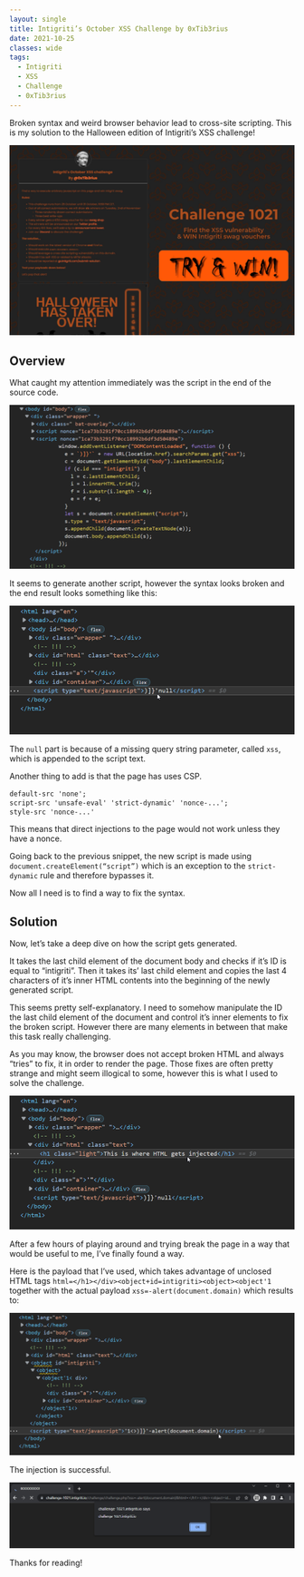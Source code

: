 ```yaml
---
layout: single
title: Intigriti’s October XSS Challenge by 0xTib3rius
date: 2021-10-25
classes: wide
tags:
  - Intigriti
  - XSS
  - Challenge
  - 0xTib3rius
---
```


Broken syntax and weird browser behavior lead to cross-site scripting. This is my solution to the Halloween edition of Intigriti’s XSS challenge!

![share](/assets/images/intigriti/2021/10/share.jpg)

## Overview

What caught my attention immediately was the script in the end of the source code. 

![vulnerable code](/assets/images/intigriti/2021/10/vulnerable-code.png)

It seems to generate another script, however the syntax looks broken and the end result looks something like this:

![broken script](/assets/images/intigriti/2021/10/broken-script.png)

The `null` part is because of a missing query string parameter, called `xss`, which is appended to the script text.

Another thing to add is that the page has uses CSP.

```
default-src 'none';
script-src 'unsafe-eval' 'strict-dynamic' 'nonce-...';
style-src 'nonce-...'
```

This means that direct injections to the page would not work unless they have a nonce.

Going back to the previous snippet, the new script is made using `document.createElement(“script”)` which is an exception to the `strict-dynamic` rule and therefore bypasses it.

Now all I need is to find a way to fix the syntax.

## Solution

Now, let’s take a deep dive on how the script gets generated.

It takes the last child element of the document body and checks if it’s ID is equal to “intigriti”. Then it takes its’ last child element and copies the last 4 characters of it’s inner HTML contents into the beginning of the newly generated script.

This seems pretty self-explanatory. I need to somehow manipulate the ID the last child element of the document and control it’s inner elements to fix the broken script. However there are many elements in between that make this task really challenging.

As you may know, the browser does not accept broken HTML and always “tries” to fix, it in order to render the page. Those fixes are often pretty strange and might seem illogical to some, however this is what I used to solve the challenge.

![example injection](/assets/images/intigriti/2021/10/example-injection.png)

After a few hours of playing around and trying break the page in a way that would be useful to me, I’ve finally found a way.

Here is the payload that I’ve used, which takes advantage of unclosed HTML tags `html=</h1></div><object+id=intigriti><object><object'1` together with the actual payload `xss=-alert(document.domain)` which results to:

![malicious injection](/assets/images/intigriti/2021/10/malicious-injection.png)

The injection is successful.

![alert](/assets/images/intigriti/2021/10/alert.png)

Thanks for reading!